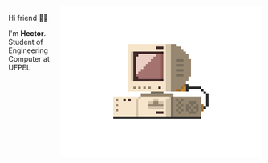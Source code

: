 
<img src="./src/retrocomputer.gif" align="right" min-width="400px" max-width="400px" width="400px" alt="retro computer">


<p></p>
<p></p>
<p></p>
<p align="left">Hi friend 🤙🏽️</p>
<p> I'm <b>Hector</b>. Student of Engineering Computer at UFPEL </p>


<!--
**hectorhu17/hectorhu17** is a ✨ _special_ ✨ repository because its `README.md` (this file) appears on your GitHub profile.

Here are some ideas to get you started:

- 🔭 I’m currently working on ...
- 🌱 I’m currently learning ...
- 👯 I’m looking to collaborate on ...
- 🤔 I’m looking for help with ...
- 💬 Ask me about ...
- 📫 How to reach me: ...
- 😄 Pronouns: ...
- ⚡ Fun fact: ...
-->
